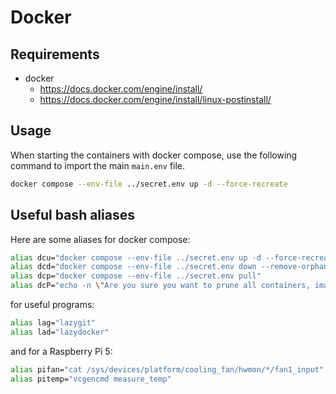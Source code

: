 # Docker

## Requirements

- docker
  - https://docs.docker.com/engine/install/
  - https://docs.docker.com/engine/install/linux-postinstall/

## Usage

When starting the containers with docker compose, use the following command to import the main `main.env` file.

```bash
docker compose --env-file ../secret.env up -d --force-recreate
```

## Useful bash aliases

Here are some aliases for docker compose:

```bash
alias dcu="docker compose --env-file ../secret.env up -d --force-recreate"
alias dcd="docker compose --env-file ../secret.env down --remove-orphans"
alias dcp="docker compose --env-file ../secret.env pull"
alias dcP="echo -n \"Are you sure you want to prune all containers, images, and networks? (y/n) \"; read -n 1 ans; echo \"\"; if [ \"\$ans\" = \"y\" ]; then f=0; echo \"Pruning containers...\"; docker container prune -f || f=1; echo \"Pruning images...\"; docker image prune -af || f=1; echo \"Pruning networks...\"; docker network prune -f || f=1; [ \$f -eq 1 ] && echo \"One or more prunes failed\" || echo \"Pruning done\"; else echo \"Pruning cancelled\"; fi"
```

for useful programs:

```bash
alias lag="lazygit"
alias lad="lazydocker"
```

and for a Raspberry Pi 5:

```bash
alias pifan="cat /sys/devices/platform/cooling_fan/hwmon/*/fan1_input"
alias pitemp="vcgencmd measure_temp"
```
